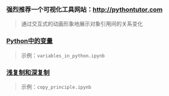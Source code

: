 
### 强烈推荐一个可视化工具网站：http://pythontutor.com
>通过交互式的动画形象地展示对象引用间的关系变化
### [Python中的变量](../variables_in_python.ipynb)
>示例：`variables_in_python.ipynb`
### [浅复制和深复制](../copy_principle.ipynb)
>示例：`copy_principle.ipynb`